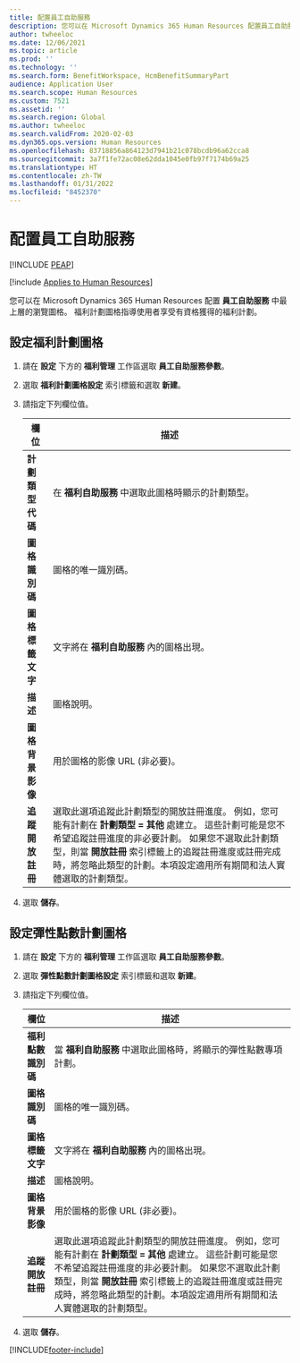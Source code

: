 ```yaml
---
title: 配置員工自助服務
description: 您可以在 Microsoft Dynamics 365 Human Resources 配置員工自助服務中的最上層瀏覽圖格。
author: twheeloc
ms.date: 12/06/2021
ms.topic: article
ms.prod: ''
ms.technology: ''
ms.search.form: BenefitWorkspace, HcmBenefitSummaryPart
audience: Application User
ms.search.scope: Human Resources
ms.custom: 7521
ms.assetid: ''
ms.search.region: Global
ms.author: twheeloc
ms.search.validFrom: 2020-02-03
ms.dyn365.ops.version: Human Resources
ms.openlocfilehash: 83718856a864123d7941b21c078bcdb96a62cca8
ms.sourcegitcommit: 3a7f1fe72ac08e62dda1045e0fb97f7174b69a25
ms.translationtype: HT
ms.contentlocale: zh-TW
ms.lasthandoff: 01/31/2022
ms.locfileid: "8452370"
---
```

# <a name="configure-employee-self-service"></a>配置員工自助服務


[!INCLUDE [PEAP](../includes/peap-2.md)]

[!include [Applies to Human Resources](../includes/applies-to-hr.md)]

您可以在 Microsoft  Dynamics 365 Human Resources 配置 **員工自助服務** 中最上層的瀏覽圖格。 福利計劃圖格指導使用者享受有資格獲得的福利計劃。

## <a name="set-up-a-benefit-plans-tile"></a>設定福利計劃圖格

1. 請在 **設定** 下方的 **福利管理** 工作區選取 **員工自助服務參數**。

2. 選取 **福利計劃圖格設定** 索引標籤和選取 **新建**。

3. 請指定下列欄位值。

   | 欄位 | 描述 |
   | --- | --- |
   | **計劃類型代碼** | 在 **福利自助服務** 中選取此圖格時顯示的計劃類型。 |
   | **圖格識別碼** | 圖格的唯一識別碼。 |
   | **圖格標籤文字** | 文字將在 **福利自助服務** 內的圖格出現。 |
   | **描述** | 圖格說明。 |
   | **圖格背景影像** | 用於圖格的影像 URL (非必要)。 |
   | **追蹤開放註冊** | 選取此選項追蹤此計劃類型的開放註冊進度。 例如，您可能有計劃在 **計劃類型 = 其他** 處建立。 這些計劃可能是您不希望追蹤註冊進度的非必要計劃。 如果您不選取此計劃類型，則當 **開放註冊** 索引標籤上的追蹤註冊進度或註冊完成時，將忽略此類型的計劃。本項設定適用所有期間和法人實體選取的計劃類型。 |

4. 選取 **儲存**。

## <a name="set-up-a-flex-credit-plan-tile"></a>設定彈性點數計劃圖格

1. 請在 **設定** 下方的 **福利管理** 工作區選取 **員工自助服務參數**。

2. 選取 **彈性點數計劃圖格設定** 索引標籤和選取 **新建**。

3. 請指定下列欄位值。

   | 欄位 | 描述 |
   | --- | --- |
   | **福利點數識別碼** | 當 **福利自助服務** 中選取此圖格時，將顯示的彈性點數專項計劃。 |
   | **圖格識別碼** | 圖格的唯一識別碼。 |
   | **圖格標籤文字** | 文字將在 **福利自助服務** 內的圖格出現。 |
   | **描述** | 圖格說明。 |
   | **圖格背景影像** | 用於圖格的影像 URL (非必要)。 |
   | **追蹤開放註冊** | 選取此選項追蹤此計劃類型的開放註冊進度。 例如，您可能有計劃在 **計劃類型 = 其他** 處建立。 這些計劃可能是您不希望追蹤註冊進度的非必要計劃。 如果您不選取此計劃類型，則當 **開放註冊** 索引標籤上的追蹤註冊進度或註冊完成時，將忽略此類型的計劃。本項設定適用所有期間和法人實體選取的計劃類型。 |

4. 選取 **儲存**。


[!INCLUDE[footer-include](../includes/footer-banner.md)]
